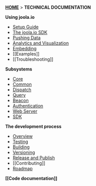 [**HOME**](Home) > **TECHNICAL DOCUMENTATION**

**Using joola.io**
- [Setup Guide](setting-up-joola.io)
- [The joola.io SDK](using-the-sdk)
- [Pushing Data](pushing-data)
- [Analytics and Visualization](Analytics-and-Visualization)
- [Embedding](using-embedding)
- [[Examples]]
- [[Troubleshooting]]

**Subsystems**
- [Core](The-COre-Subsystem)
- [Common](The-Common-Subsystem)
- [Dispatch](The-Dispatch-Subsystem)
- [Query](The-Query-Subsystem)
- [Beacon](The-Beacon-Subsystem)
- [Authentication](The-Authentication-Subsystem)
- [Web Server](The-Webserver-Subsystem)
- [SDK](The-SDK-Subsystem)

**The development process**
- [Overview](the-development-process)
- [Testing](Code-Testing)
- [Building](development-building)
- [Versioning](development-versioning)
- [Release and Publish](development-publish)
- [[Contributing]]
- [Roadmap](product-roadmap)

**[[Code documentation]]**